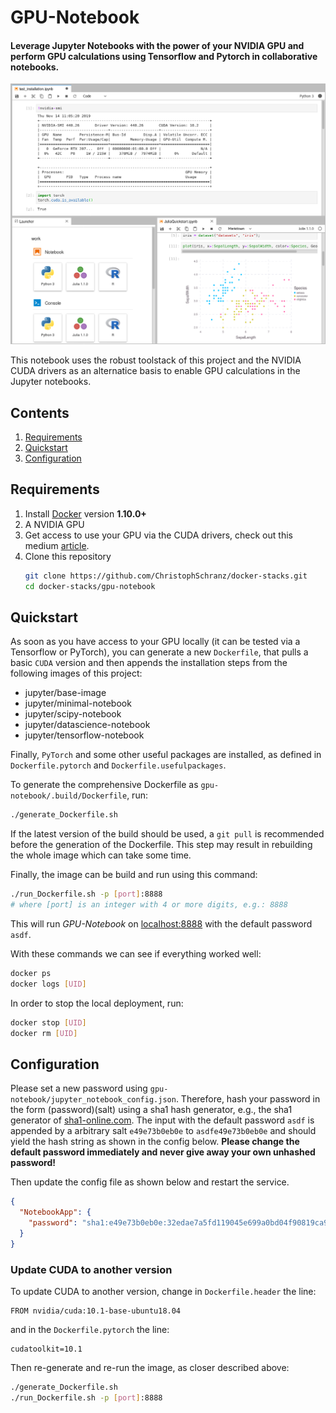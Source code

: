 # GPU-Notebook
#### Leverage Jupyter Notebooks with the power of your NVIDIA GPU and perform GPU calculations using Tensorflow and Pytorch in collaborative notebooks. 

![Jupyterlab Overview](/gpu-notebook/extra/jupyterlab-overview.png)

This notebook uses the robust toolstack of this project 
and the NVIDIA CUDA drivers as an alternatice basis 
to enable GPU calculations in the Jupyter notebooks.

## Contents

1. [Requirements](#requirements)
2. [Quickstart](#quickstart)
4. [Configuration](#configuration)


## Requirements

1.  Install [Docker](https://www.docker.com/community-edition#/download) version **1.10.0+**
3.  A NVIDIA GPU
3.  Get access to use your GPU via the CUDA drivers, 
    check out this medium [article](https://medium.com/@christoph.schranz/set-up-your-own-gpu-based-jupyterlab-e0d45fcacf43).
4.  Clone this repository
    ```bash
    git clone https://github.com/ChristophSchranz/docker-stacks.git
    cd docker-stacks/gpu-notebook
    ```

## Quickstart

As soon as you have access to your GPU locally 
(it can be tested via a Tensorflow or PyTorch), 
you can generate a new `Dockerfile`, that pulls a basic `CUDA` version 
and then appends the installation steps from the following images of this project:

* jupyter/base-image
* jupyter/minimal-notebook
* jupyter/scipy-notebook
* jupyter/datascience-notebook
* jupyter/tensorflow-notebook

Finally, `PyTorch` and some other useful packages are installed, 
as defined in `Dockerfile.pytorch` and `Dockerfile.usefulpackages`.

To generate the comprehensive Dockerfile as `gpu-notebook/.build/Dockerfile`, run:

```bash
./generate_Dockerfile.sh
```

If the latest version of the build should be used, a `git pull`
is recommended before the generation of the Dockerfile. 
This step may result in rebuilding the whole image which can take some time.

Finally, the image can be build and run using this command:
```bash
./run_Dockerfile.sh -p [port]:8888  
# where [port] is an integer with 4 or more digits, e.g.: 8888
```

This will run *GPU-Notebook* on [localhost:8888](http://localhost:8888) 
with the default password `asdf`. 

With these commands we can see if everything worked well:
```bash
docker ps
docker logs [UID]
```

In order to stop the local deployment, run:

  ```bash
  docker stop [UID]
  docker rm [UID] 
  ```
 

## Configuration

Please set a new password using `gpu-notebook/jupyter_notebook_config.json`.
Therefore, hash your password in the form (password)(salt) using a sha1 hash generator, e.g., the sha1 generator of [sha1-online.com](http://www.sha1-online.com/). 
The input with the default password `asdf` is appended by a arbitrary salt `e49e73b0eb0e` to `asdfe49e73b0eb0e` and should yield the hash string as shown in the config below.
**Please change the default password immediately and never give away your own unhashed password!**

Then update the config file as shown below and restart the service.

```json
{
  "NotebookApp": {
    "password": "sha1:e49e73b0eb0e:32edae7a5fd119045e699a0bd04f90819ca90cd6"
  }
}
```

### Update CUDA to another version

To update CUDA to another version, change in `Dockerfile.header`
the line:

    FROM nvidia/cuda:10.1-base-ubuntu18.04
    
and in the `Dockerfile.pytorch` the line:

    cudatoolkit=10.1

Then re-generate and re-run the image, as closer described above:

```bash
./generate_Dockerfile.sh
./run_Dockerfile.sh -p [port]:8888  
```
